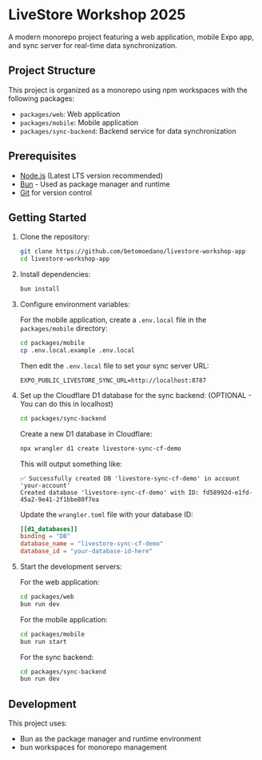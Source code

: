 # LiveStore Workshop 2025

A modern monorepo project featuring a web application, mobile Expo app, and sync server for real-time data synchronization.

## Project Structure

This project is organized as a monorepo using npm workspaces with the following packages:

- `packages/web`: Web application
- `packages/mobile`: Mobile application
- `packages/sync-backend`: Backend service for data synchronization

## Prerequisites

- [Node.js](https://nodejs.org/) (Latest LTS version recommended)
- [Bun](https://bun.sh/) - Used as package manager and runtime
- [Git](https://git-scm.com/) for version control

## Getting Started

1. Clone the repository:

   ```bash
   git clone https://github.com/betomoedano/livestore-workshop-app
   cd livestore-workshop-app
   ```

2. Install dependencies:

   ```bash
   bun install
   ```

3. Configure environment variables:

   For the mobile application, create a `.env.local` file in the `packages/mobile` directory:

   ```bash
   cd packages/mobile
   cp .env.local.example .env.local
   ```

   Then edit the `.env.local` file to set your sync server URL:

   ```
   EXPO_PUBLIC_LIVESTORE_SYNC_URL=http://localhost:8787
   ```

4. Set up the Cloudflare D1 database for the sync backend: (OPTIONAL - You can do this in localhost)

   ```bash
   cd packages/sync-backend
   ```

   Create a new D1 database in Cloudflare:

   ```bash
   npx wrangler d1 create livestore-sync-cf-demo
   ```

   This will output something like:

   ```
   ✅ Successfully created DB 'livestore-sync-cf-demo' in account 'your-account'
   Created database 'livestore-sync-cf-demo' with ID: fd58992d-e1fd-45a2-9e41-2f1bbe80f7ea
   ```

   Update the `wrangler.toml` file with your database ID:

   ```toml
   [[d1_databases]]
   binding = "DB"
   database_name = "livestore-sync-cf-demo"
   database_id = "your-database-id-here"
   ```

5. Start the development servers:

   For the web application:

   ```bash
   cd packages/web
   bun run dev
   ```

   For the mobile application:

   ```bash
   cd packages/mobile
   bun run start
   ```

   For the sync backend:

   ```bash
   cd packages/sync-backend
   bun run dev
   ```

## Development

This project uses:

- Bun as the package manager and runtime environment
- bun workspaces for monorepo management
